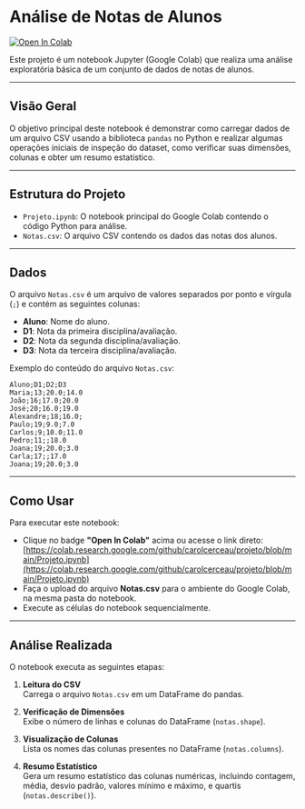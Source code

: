 # Análise de Notas de Alunos

[![Open In Colab](https://colab.research.google.com/assets/colab-badge.svg)](https://colab.research.google.com/github/carolcerceau/projeto/blob/main/Projeto.ipynb)

Este projeto é um notebook Jupyter (Google Colab) que realiza uma análise exploratória básica de um conjunto de dados de notas de alunos.

---

## Visão Geral

O objetivo principal deste notebook é demonstrar como carregar dados de um arquivo CSV usando a biblioteca `pandas` no Python e realizar algumas operações iniciais de inspeção do dataset, como verificar suas dimensões, colunas e obter um resumo estatístico.

---

## Estrutura do Projeto

* `Projeto.ipynb`: O notebook principal do Google Colab contendo o código Python para análise.
* `Notas.csv`: O arquivo CSV contendo os dados das notas dos alunos.

---

## Dados

O arquivo `Notas.csv` é um arquivo de valores separados por ponto e vírgula (`;`) e contém as seguintes colunas:

* **Aluno**: Nome do aluno.
* **D1**: Nota da primeira disciplina/avaliação.
* **D2**: Nota da segunda disciplina/avaliação.
* **D3**: Nota da terceira disciplina/avaliação.

Exemplo do conteúdo do arquivo `Notas.csv`:

```csv
Aluno;D1;D2;D3
Maria;13;20.0;14.0
João;16;17.0;20.0
José;20;16.0;19.0
Alexandre;18;16.0;
Paulo;19;9.0;7.0
Carlos;9;10.0;11.0
Pedro;11;;18.0
Joana;19;20.0;3.0
Carla;17;;17.0
Joana;19;20.0;3.0
```
---

## Como Usar

Para executar este notebook:

- Clique no badge **"Open In Colab"** acima ou acesse o link direto: [https://colab.research.google.com/github/carolcerceau/projeto/blob/main/Projeto.ipynb](https://colab.research.google.com/github/carolcerceau/projeto/blob/main/Projeto.ipynb)
- Faça o upload do arquivo **Notas.csv** para o ambiente do Google Colab, na mesma pasta do notebook.
- Execute as células do notebook sequencialmente.

---

## Análise Realizada

O notebook executa as seguintes etapas:

1. **Leitura do CSV**  
   Carrega o arquivo `Notas.csv` em um DataFrame do pandas.

2. **Verificação de Dimensões**  
   Exibe o número de linhas e colunas do DataFrame (`notas.shape`).

3. **Visualização de Colunas**  
   Lista os nomes das colunas presentes no DataFrame (`notas.columns`).

4. **Resumo Estatístico**  
   Gera um resumo estatístico das colunas numéricas, incluindo contagem, média, desvio padrão, valores mínimo e máximo, e quartis (`notas.describe()`).
